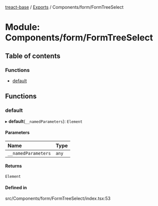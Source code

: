 [treact-base](../README.md) / [Exports](../modules.md) / Components/form/FormTreeSelect

# Module: Components/form/FormTreeSelect

## Table of contents

### Functions

- [default](Components_form_FormTreeSelect.md#default)

## Functions

### default

▸ **default**(`__namedParameters`): `Element`

#### Parameters

| Name | Type |
| :------ | :------ |
| `__namedParameters` | `any` |

#### Returns

`Element`

#### Defined in

src/Components/form/FormTreeSelect/index.tsx:53
